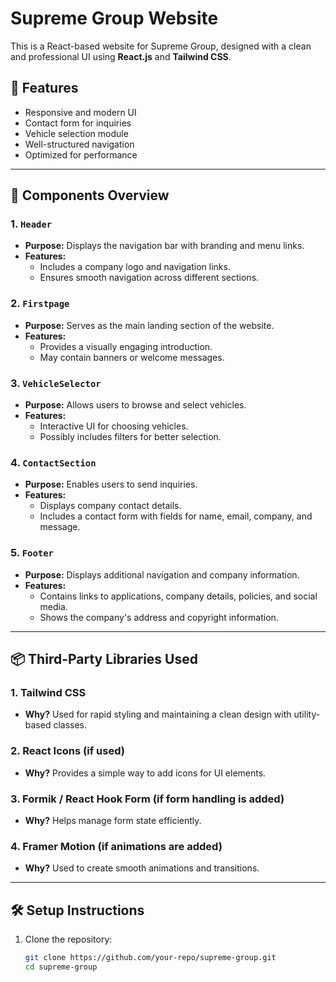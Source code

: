 # Supreme Group Website

This is a React-based website for Supreme Group, designed with a clean and professional UI using **React.js** and **Tailwind CSS**.

## 🚀 Features

- Responsive and modern UI
- Contact form for inquiries
- Vehicle selection module
- Well-structured navigation
- Optimized for performance

---

## 📂 Components Overview

### 1. `Header`

- **Purpose:** Displays the navigation bar with branding and menu links.
- **Features:**
  - Includes a company logo and navigation links.
  - Ensures smooth navigation across different sections.

### 2. `Firstpage`

- **Purpose:** Serves as the main landing section of the website.
- **Features:**
  - Provides a visually engaging introduction.
  - May contain banners or welcome messages.

### 3. `VehicleSelector`

- **Purpose:** Allows users to browse and select vehicles.
- **Features:**
  - Interactive UI for choosing vehicles.
  - Possibly includes filters for better selection.

### 4. `ContactSection`

- **Purpose:** Enables users to send inquiries.
- **Features:**
  - Displays company contact details.
  - Includes a contact form with fields for name, email, company, and message.

### 5. `Footer`

- **Purpose:** Displays additional navigation and company information.
- **Features:**
  - Contains links to applications, company details, policies, and social media.
  - Shows the company's address and copyright information.

---

## 📦 Third-Party Libraries Used

### 1. **Tailwind CSS**

- **Why?** Used for rapid styling and maintaining a clean design with utility-based classes.

### 2. **React Icons (if used)**

- **Why?** Provides a simple way to add icons for UI elements.

### 3. **Formik / React Hook Form (if form handling is added)**

- **Why?** Helps manage form state efficiently.

### 4. **Framer Motion (if animations are added)**

- **Why?** Used to create smooth animations and transitions.

---

## 🛠️ Setup Instructions

1. Clone the repository:
   ```sh
   git clone https://github.com/your-repo/supreme-group.git
   cd supreme-group
   ```
